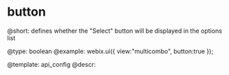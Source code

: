 button
=============


@short:
	defines whether the "Select" button will be displayed in the options list
	

@type: boolean
@example:
webix.ui({
	view:"multicombo", 
	button:true
});


@template:	api_config
@descr:



